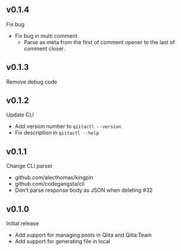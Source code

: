 ## v0.1.4

Fix bug

- Fix bug in multi comment
  - Parse as meta from the first of comment opener to the last of comment closer.

## v0.1.3

Remove debug code

## v0.1.2

Update CLI

- Add version number to `qiitactl --version`
- Fix description in `qiitactl --help`

## v0.1.1

Change CLI parser

- github.com/alecthomas/kingpin
- github.com/codegangsta/cli
- Don't parse response body as JSON when deleting #32

## v0.1.0

Initial release

- Add support for managing posts in Qiita and Qiita:Team
- Add support for generating file in local
